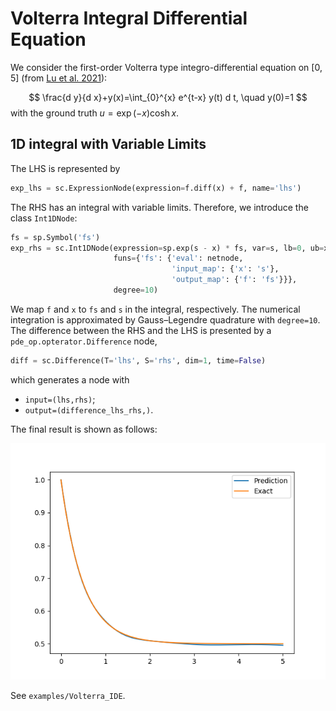 # Volterra Integral Differential Equation
We consider the first-order Volterra type integro-differential equation on $[0, 5]$ (from [Lu et al. 2021](https://epubs.siam.org/doi/abs/10.1137/19M1274067)):

$$
\frac{d y}{d x}+y(x)=\int_{0}^{x} e^{t-x} y(t) d t, \quad y(0)=1
$$
with the ground truth $u=\exp(-x) \cosh x$.

## 1D integral with Variable Limits
The LHS is represented by

```python
exp_lhs = sc.ExpressionNode(expression=f.diff(x) + f, name='lhs')
```

The RHS has an integral with variable limits. Therefore, we introduce the class `Int1DNode`:

```python
fs = sp.Symbol('fs')
exp_rhs = sc.Int1DNode(expression=sp.exp(s - x) * fs, var=s, lb=0, ub=x, expression_name='rhs',
                       funs={'fs': {'eval': netnode,
                                    'input_map': {'x': 's'},
                                    'output_map': {'f': 'fs'}}},
                       degree=10)
```
We map `f` and `x` to `fs` and `s` in the integral, respectively.
The numerical integration is approximated by Gauss–Legendre quadrature with `degree=10`.
The difference between the RHS and the LHS is presented by a `pde_op.opterator.Difference` node,

```python
diff = sc.Difference(T='lhs', S='rhs', dim=1, time=False)
```

which generates a node with
- `input=(lhs,rhs)`;
- `output=(difference_lhs_rhs,)`.

The final result is shown as follows:

![ide](https://raw.githubusercontent.com/weipeng0098/picture/master/20210617082422.png)

See `examples/Volterra_IDE`.